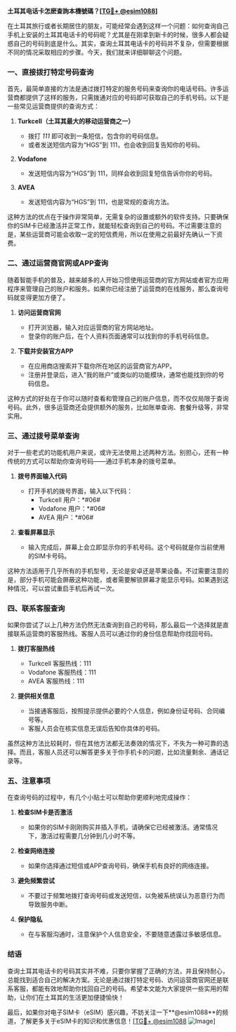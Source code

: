 **土耳其电话卡怎麽查詢本機號碼？[[TG💪+ @esim1088](https://t.me/s/esim1088)]**

在土耳其旅行或者长期居住的朋友，可能经常会遇到这样一个问题：如何查询自己手机上安装的土耳其电话卡的号码呢？尤其是在刚拿到新卡的时候，很多人都会疑惑自己的号码到底是什么。其实，查询土耳其电话卡的号码并不复杂，但需要根据不同的情况采取相应的步骤。今天，我们就来详细聊聊这个问题。

### **一、直接拨打特定号码查询**

首先，最简单直接的方法是通过拨打特定的服务号码来查询你的电话号码。许多运营商都提供了这样的服务，只需拨通对应的号码即可获取自己的手机号码。以下是一些常见运营商提供的查询方式：

1. **Turkcell（土耳其最大的移动运营商之一）**
   - 拨打 *111* 即可收到一条短信，包含你的号码信息。
   - 或者发送短信内容为“HGS”到 111，也会收到回复告知你的号码。

2. **Vodafone**
   - 发送短信内容为“HGS”到 111，同样会收到回复短信告诉你你的号码。

3. **AVEA**
   - 发送短信内容为“HGS”到 111，也是常规的查询方法。

这种方法的优点在于操作非常简单，无需复杂的设置或额外的软件支持。只要确保你的SIM卡已经激活并正常工作，就能轻松查询到自己的号码。不过需要注意的是，某些运营商可能会收取一定的短信费用，所以在使用之前最好先确认一下资费。

### **二、通过运营商官网或APP查询**

随着智能手机的普及，越来越多的人开始习惯使用运营商的官方网站或者官方应用程序来管理自己的账户和服务。如果你已经注册了运营商的在线服务，那么查询号码就变得更加方便了。

1. **访问运营商官网**
   - 打开浏览器，输入对应运营商的官方网站地址。
   - 登录你的账户后，在个人资料页面通常可以找到你的手机号码信息。

2. **下载并安装官方APP**
   - 在应用商店搜索并下载你所在地区的运营商官方APP。
   - 注册并登录后，进入“我的账户”或类似的功能模块，通常也能找到你的号码信息。

这种方式的好处在于你可以随时查看和管理自己的账户信息，而不仅仅局限于查询号码。此外，很多运营商还会提供额外的服务，比如账单查询、套餐升级等，非常实用。

### **三、通过拨号菜单查询**

对于一些老式的功能机用户来说，或许无法使用上述两种方法。别担心，还有一种传统的方式可以帮助你查询号码——通过手机本身的拨号菜单。

1. **拨号界面输入代码**
   - 打开手机的拨号界面，输入以下代码：
     - Turkcell 用户：*#06#
     - Vodafone 用户：*#06#
     - AVEA 用户：*#06#

2. **查看屏幕显示**
   - 输入完成后，屏幕上会立即显示你的手机号码。这个号码就是你当前使用的SIM卡号码。

这种方法适用于几乎所有的手机型号，无论是安卓还是苹果设备。不过需要注意的是，部分手机可能会屏蔽这种功能，或者需要解锁屏幕才能显示号码。如果遇到这种情况，可以尝试重启手机后再试一次。

### **四、联系客服查询**

如果你尝试了以上几种方法仍然无法查询到自己的号码，那么最后一个选择就是直接联系运营商的客服热线。客服人员可以通过你的身份信息帮助你找回号码。

1. **拨打客服热线**
   - Turkcell 客服热线：111
   - Vodafone 客服热线：111
   - AVEA 客服热线：111

2. **提供相关信息**
   - 当接通客服后，按照提示提供必要的个人信息，例如身份证号码、合同编号等。
   - 客服人员会在核实信息无误后告知你具体的号码。

虽然这种方法比较耗时，但在其他方法都无法奏效的情况下，不失为一种可靠的选择。而且，客服人员还可以解答更多关于你手机卡的问题，比如流量剩余、通话记录等。

### **五、注意事项**

在查询号码的过程中，有几个小贴士可以帮助你更顺利地完成操作：

1. **检查SIM卡是否激活**
   - 如果你的SIM卡刚刚购买并插入手机，请确保它已经被激活。通常情况下，激活过程需要几分钟到几小时不等。

2. **检查网络连接**
   - 如果你选择通过短信或APP查询号码，确保手机有良好的网络连接。

3. **避免频繁尝试**
   - 不要过于频繁地拨打查询号码或发送短信，以免被系统误认为恶意行为而导致服务中断。

4. **保护隐私**
   - 在与客服沟通时，注意保护个人信息安全，不要随意透露过多敏感信息。

### **结语**

查询土耳其电话卡的号码其实并不难，只要你掌握了正确的方法，并且保持耐心，总能找到适合自己的解决方案。无论是通过拨打特定号码、访问运营商官网还是联系客服，都能有效地帮助你找回自己的号码。希望本文能为大家提供一些实用的帮助，让你们在土耳其的生活更加便捷愉快！

最后，如果你对电子SIM卡（eSIM）感兴趣，不妨关注一下**@esim1088**的频道，了解更多关于eSIM卡的知识和优惠信息！[[TG💪+ @esim1088](https://t.me/s/esim1088) ![Image](https://i.postimg.cc/4NQfJmqS/Snipaste-2025-05-13-00-14-12.png)]
